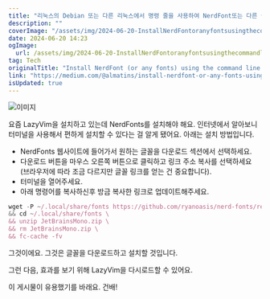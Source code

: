 ```yaml
---
title: "리눅스의 Debian 또는 다른 리눅스에서 명령 줄을 사용하여 NerdFont또는 다른 글꼴을 설치해 보세요"
description: ""
coverImage: "/assets/img/2024-06-20-InstallNerdFontoranyfontsusingthecommandlineinDebianorotherLinux_0.png"
date: 2024-06-20 14:23
ogImage:
  url: /assets/img/2024-06-20-InstallNerdFontoranyfontsusingthecommandlineinDebianorotherLinux_0.png
tag: Tech
originalTitle: "Install NerdFont (or any fonts) using the command line in Debian (or other Linux)."
link: "https://medium.com/@almatins/install-nerdfont-or-any-fonts-using-the-command-line-in-debian-or-other-linux-f3067918a88c"
isUpdated: true
---
```


![이미지](/assets/img/2024-06-20-InstallNerdFontoranyfontsusingthecommandlineinDebianorotherLinux_0.png)

요즘 LazyVim을 설치하고 있는데 NerdFonts를 설치해야 해요. 인터넷에서 알아보니 터미널을 사용해서 편하게 설치할 수 있다는 걸 알게 됐어요. 아래는 설치 방법입니다.

- NerdFonts 웹사이트에 들어가서 원하는 글꼴을 다운로드 섹션에서 선택하세요.
- 다운로드 버튼을 마우스 오른쪽 버튼으로 클릭하고 링크 주소 복사를 선택하세요 (브라우저에 따라 조금 다르지만 글꼴 링크를 얻는 건 중요합니다).
- 터미널을 열어주세요.
- 아래 명령어를 복사하신후 방금 복사한 링크로 업데이트해주세요.

```js
wget -P ~/.local/share/fonts https://github.com/ryanoasis/nerd-fonts/releases/download/v3.0.2/JetBrainsMono.zip \
&& cd ~/.local/share/fonts \
&& unzip JetBrainsMono.zip \
&& rm JetBrainsMono.zip \
&& fc-cache -fv
```

<div class="content-ad"></div>

그것이에요. 그것은 글꼴을 다운로드하고 설치할 것입니다.

그런 다음, 효과를 보기 위해 LazyVim을 다시로드할 수 있어요.

이 게시물이 유용했기를 바래요. 건배!
